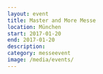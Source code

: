 ```yaml
---
layout: event
title: Master and More Messe
location: München
start: 2017-01-20
end: 2017-01-20
description: 
category: messeevent
image: /media/events/
---
```


